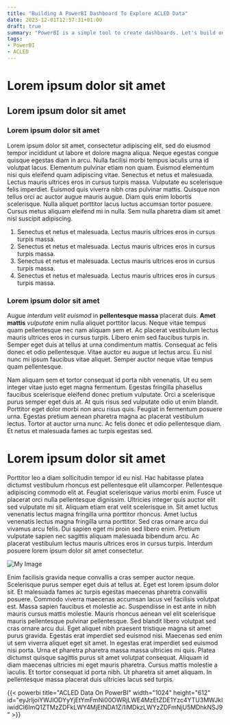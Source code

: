 ```yaml
---
title: "Building A PowerBI Dashboard To Explore ACLED Data"
date: 2023-12-01T12:57:31+01:00
draft: true
summary: "PowerBI is a simple tool to create dashboards. Let's build one for ACLED's security incident dataset."
tags:
- PowerBI
- ACLED
---
```


# Lorem ipsum dolor sit amet

## Lorem ipsum dolor sit amet

### Lorem ipsum dolor sit amet

Lorem ipsum dolor sit amet, consectetur adipiscing elit, sed do eiusmod tempor incididunt ut labore et dolore magna aliqua. Neque egestas congue quisque egestas diam in arcu. Nulla facilisi morbi tempus iaculis urna id volutpat lacus. Elementum pulvinar etiam non quam. Euismod elementum nisi quis eleifend quam adipiscing vitae. Senectus et netus et malesuada. Lectus mauris ultrices eros in cursus turpis massa. Vulputate eu scelerisque felis imperdiet. Euismod quis viverra nibh cras pulvinar mattis. Quisque non tellus orci ac auctor augue mauris augue. Diam quis enim lobortis scelerisque. Nulla aliquet porttitor lacus luctus accumsan tortor posuere. Cursus metus aliquam eleifend mi in nulla. Sem nulla pharetra diam sit amet nisl suscipit adipiscing.

1. Senectus et netus et malesuada. Lectus mauris ultrices eros in cursus turpis massa.
1. Senectus et netus et malesuada. Lectus mauris ultrices eros in cursus turpis massa.
1. Senectus et netus et malesuada. Lectus mauris ultrices eros in cursus turpis massa.
1. Senectus et netus et malesuada. Lectus mauris ultrices eros in cursus turpis massa.

### Lorem ipsum dolor sit amet

Augue *interdum velit euismod* in **pellentesque massa** placerat duis. __Amet mattis__ _vulputate_ enim nulla aliquet porttitor lacus. Neque vitae tempus quam pellentesque nec nam aliquam sem et. Ac placerat vestibulum lectus mauris ultrices eros in cursus turpis. Libero enim sed faucibus turpis in. Semper eget duis at tellus at urna condimentum mattis. Consequat ac felis donec et odio pellentesque. Vitae auctor eu augue ut lectus arcu. Eu nisl nunc mi ipsum faucibus vitae aliquet. Semper auctor neque vitae tempus quam pellentesque.

Nam aliquam sem et tortor consequat id porta nibh venenatis. Ut eu sem integer vitae justo eget magna fermentum. Egestas fringilla phasellus faucibus scelerisque eleifend donec pretium vulputate. Orci a scelerisque purus semper eget duis at. At quis risus sed vulputate odio ut enim blandit. Porttitor eget dolor morbi non arcu risus quis. Feugiat in fermentum posuere urna. Egestas pretium aenean pharetra magna ac placerat vestibulum lectus. Tortor at auctor urna nunc. Ac felis donec et odio pellentesque diam. Et netus et malesuada fames ac turpis egestas sed.

# Lorem ipsum dolor sit amet

Porttitor leo a diam sollicitudin tempor id eu nisl. Hac habitasse platea dictumst vestibulum rhoncus est pellentesque elit ullamcorper. Pellentesque adipiscing commodo elit at. Feugiat scelerisque varius morbi enim. Fusce ut placerat orci nulla pellentesque dignissim. Ultricies integer quis auctor elit sed vulputate mi sit. Aliquam etiam erat velit scelerisque in. Sit amet luctus venenatis lectus magna fringilla urna porttitor rhoncus. Amet luctus venenatis lectus magna fringilla urna porttitor. Sed cras ornare arcu dui vivamus arcu felis. Dui sapien eget mi proin sed libero enim. Pretium vulputate sapien nec sagittis aliquam malesuada bibendum arcu. Ac placerat vestibulum lectus mauris ultrices eros in cursus turpis. Interdum posuere lorem ipsum dolor sit amet consectetur.

![My Image](image1.jpg)

Enim facilisis gravida neque convallis a cras semper auctor neque. Scelerisque purus semper eget duis at tellus at. Eget est lorem ipsum dolor sit. Et malesuada fames ac turpis egestas maecenas pharetra convallis posuere. Commodo viverra maecenas accumsan lacus vel facilisis volutpat est. Massa sapien faucibus et molestie ac. Suspendisse in est ante in nibh mauris cursus mattis molestie. Mauris rhoncus aenean vel elit scelerisque mauris pellentesque pulvinar pellentesque. Sed blandit libero volutpat sed cras ornare arcu dui. Eget aliquet nibh praesent tristique magna sit amet purus gravida. Egestas erat imperdiet sed euismod nisi. Maecenas sed enim ut sem viverra aliquet eget sit amet. In egestas erat imperdiet sed euismod nisi porta. Urna et pharetra pharetra massa massa ultricies mi quis. Platea dictumst quisque sagittis purus sit amet volutpat consequat. Aliquam id diam maecenas ultricies mi eget mauris pharetra. Cursus mattis molestie a iaculis. Et tortor consequat id porta nibh. Ut pharetra sit amet aliquam. In pellentesque massa placerat duis ultricies lacus sed turpis.

{{< powerbi title="ACLED Data On PowerBI" width="1024" height="612" id="eyJrIjoiYWJlODYyYjEtYmFmNi00OWRjLWE4MzEtZDE1Yzc4YTU3MWJkIiwidCI6ImQ1ZTMzZDFkLWY4MjEtNDA1Zi1iMDkzLWYzZDFmNjU5MDhkNSJ9" >}}